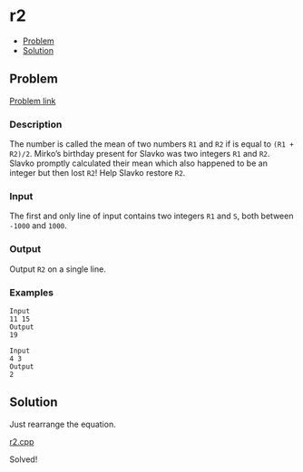 # r2
- [Problem](#problem)
- [Solution](#r2.cpp)

## Problem
[Problem link](https://open.kattis.com/problems/r2)

### Description
The number is called the mean of two numbers `R1` and `R2` if is equal to `(R1 + R2)/2`. Mirko’s birthday present for Slavko was two integers `R1` and `R2`. Slavko promptly calculated their mean which also happened to be an integer but then lost `R2`! Help Slavko restore `R2`.

### Input
The first and only line of input contains two integers `R1` and `S`, both between `-1000` and `1000`.

### Output
Output `R2` on a single line.

### Examples
```
Input
11 15
Output
19
```
```
Input
4 3
Output
2
```

## Solution
Just rearrange the equation.

[r2.cpp](./r2.cpp)

Solved!